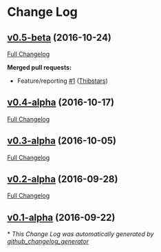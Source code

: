 # Change Log

## [v0.5-beta](https://github.com/Thibstars/Bromine/tree/v0.5-beta) (2016-10-24)
[Full Changelog](https://github.com/Thibstars/Bromine/compare/v0.4-alpha...v0.5-beta)

**Merged pull requests:**

- Feature/reporting [\#1](https://github.com/Thibstars/Bromine/pull/1) ([Thibstars](https://github.com/Thibstars))

## [v0.4-alpha](https://github.com/Thibstars/Bromine/tree/v0.4-alpha) (2016-10-17)
[Full Changelog](https://github.com/Thibstars/Bromine/compare/v0.3-alpha...v0.4-alpha)

## [v0.3-alpha](https://github.com/Thibstars/Bromine/tree/v0.3-alpha) (2016-10-05)
[Full Changelog](https://github.com/Thibstars/Bromine/compare/v0.2-alpha...v0.3-alpha)

## [v0.2-alpha](https://github.com/Thibstars/Bromine/tree/v0.2-alpha) (2016-09-28)
[Full Changelog](https://github.com/Thibstars/Bromine/compare/v0.1-alpha...v0.2-alpha)

## [v0.1-alpha](https://github.com/Thibstars/Bromine/tree/v0.1-alpha) (2016-09-22)


\* *This Change Log was automatically generated by [github_changelog_generator](https://github.com/skywinder/Github-Changelog-Generator)*